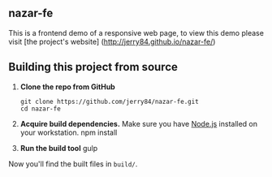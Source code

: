 ## nazar-fe
This is a frontend demo of a responsive web page, to view this demo please visit [the project's website] (http://jerry84.github.io/nazar-fe/)


## Building this project from source

 1. **Clone the repo from GitHub**

        git clone https://github.com/jerry84/nazar-fe.git
        cd nazar-fe
        
 2. **Acquire build dependencies.** Make sure you have [Node.js](http://nodejs.org/) installed on your workstation.
        npm install
 
 3.  **Run the build tool**
        gulp

Now you'll find the built files in `build/`.
